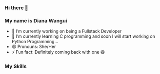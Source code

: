 ### Hi there 👋
### My name is Diana Wangui

- 🔭 I’m currently working on being a Fullstack Developer
- 🌱 I’m currently learning C programming and soon I will start working on Python Programming...
- 😄 Pronouns: She/Her
- ⚡ Fun fact: Definitely coming back with one 😄

### My Skills
<div class="skills-list">
  <p class="skill">C- programming</p>
  <p class="skill">Web-Development</p>
  <p class="skill">Python Programming</p>
</div>

<style>
.skills-list {
  display: flex;
  flex-direction: column;
}

.skill {
  overflow: hidden;
  white-space: nowrap;
  width: 0;
  animation: rewrite 2s steps(25, end) 1s forwards;
}

@keyframes rewrite {
  to {
    width: auto;
  }
}
</style>
